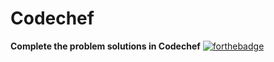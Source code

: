 # Codechef
**Complete the problem solutions in Codechef**
[![forthebadge](https://forthebadge.com/images/badges/fuck-it-ship-it.svg)](https://forthebadge.com)

